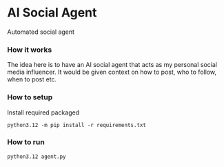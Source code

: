 # AI Social Agent
Automated social agent

### How it works
The idea here is to have an AI social agent that acts as my personal social media influencer. It would be given context on how to post, who to follow, when to post etc.

### How to setup
Install required packaged
```
python3.12 -m pip install -r requirements.txt
```

### How to run
```
python3.12 agent.py
```
